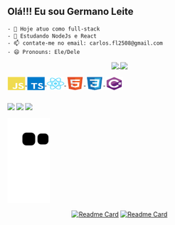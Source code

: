## Olá!!! Eu sou Germano Leite

    - 🔭 Hoje atuo como full-stack
    - 🌱 Estudando NodeJs e React 
    - 📫 contate-me no email: carlos.fl2508@gmail.com
    - 😄 Pronouns: Ele/Dele


<div align="center" style="display: inline_block" padding="20em">
  <a href="https://github.com/GermanoFLeite">
  <img align="center" height="180em" src="https://github-readme-stats.vercel.app/api?username=germanofleite&show_icons=true&theme=dracula&include_all_commits=true&count_private=true&cache_seconds=2000400&custom_title=Stat's My Git"/>    
  <img align="center" height="180em"  src="https://github-readme-stats.vercel.app/api/top-langs/?username=germanofleite&langs_count=7&layout=compact&theme=dracula&card_width=300&custom_title=Projects Languages"/>
</div>

<div style="display: inline_block" padding="20em" align="start"><br>
  <img align="center" alt="Rafa-Js" height="30" width="40" src="https://raw.githubusercontent.com/devicons/devicon/master/icons/javascript/javascript-plain.svg">
  <img align="center" alt="Rafa-Ts" height="30" width="40" src="https://raw.githubusercontent.com/devicons/devicon/master/icons/typescript/typescript-plain.svg">
  <img align="center" alt="Rafa-React" height="30" width="40" src="https://raw.githubusercontent.com/devicons/devicon/master/icons/react/react-original.svg">
  <img align="center" alt="Rafa-HTML" height="30" width="40" src="https://raw.githubusercontent.com/devicons/devicon/master/icons/html5/html5-original.svg">
  <img align="center" alt="Rafa-CSS" height="30" width="40" src="https://raw.githubusercontent.com/devicons/devicon/master/icons/css3/css3-original.svg">
  <img align="center" alt="Rafa-Csharp" height="30" width="40" src="https://raw.githubusercontent.com/devicons/devicon/master/icons/csharp/csharp-original.svg">

</div>

##

<div>
    
  <a href="https://instagram.com/germano.fl" target="_blank"><img src="https://img.shields.io/badge/-Instagram-%23E4405F?style=for-the-badge&logo=instagram&logoColor=white" target="_blank"></a>
  <a href = "mailto:carlos.fl2508@gmail.com"><img src="https://img.shields.io/badge/Gmail-D14836?style=for-the-badge&logo=gmail&logoColor=white" target="_blank"></a>
  <a href="https://www.linkedin.com/in/germanoferreiradev" target="_blank"><img src="https://img.shields.io/badge/-LinkedIn-%230077B5?style=for-the-badge&logo=linkedin&logoColor=white" target="_blank"></a> 
  
  ![Snake animation](https://github.com/germanofleite/germanofleite/blob/output/github-contribution-grid-snake.svg)
    
</div>
  
<div align="center" style="display: block" padding="20em">
    
[![Readme Card](https://github-readme-stats.vercel.app/api/pin?username=germanofleite&repo=HackthonUp&theme=dracula)](https://github.com/GermanoFLeite/HackthonUp)
[![Readme Card](https://github-readme-stats.vercel.app/api/pin?username=germanofleite&repo=DevFoods&theme=dracula)](https://github.com/GermanoFLeite/DevFoods)

</div>
